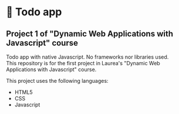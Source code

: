 # :file_folder: Todo app
## Project 1 of "Dynamic Web Applications with Javascript" course
Todo app with native Javascript. No frameworks nor libraries used.<br>
This repository is for the first project in Laurea's "Dynamic Web Applications with Javascript" course.<br>

This project uses the following languages:<br>
- HTML5
- CSS
- Javascript
